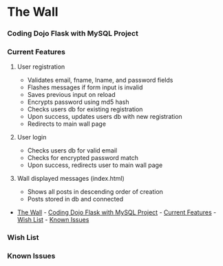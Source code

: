 # The Wall
### Coding Dojo Flask with MySQL Project

### Current Features
1. User registration
    - Validates email, fname, lname, and password fields
    - Flashes messages if form input is invalid
    - Saves previous input on reload
    - Encrypts password using md5 hash
    - Checks users db for existing registration
    - Upon success, updates users db with new registration
    - Redirects to main wall page

2. User login
    - Checks users db for valid email
    - Checks for encrypted password match
    - Upon success, redirects user to main wall page

3. Wall displayed messages (index.html)
    - Shows all posts in descending order of creation
    - Posts stored in db and connected 

- [The Wall](#the-wall)
        - [Coding Dojo Flask with MySQL Project](#coding-dojo-flask-with-mysql-project)
        - [Current Features](#current-features)
        - [Wish List](#wish-list)
        - [Known Issues](#known-issues)

### Wish List


### Known Issues

